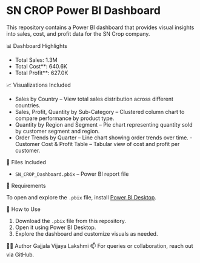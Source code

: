 # SN CROP Power BI Dashboard

This repository contains a Power BI dashboard that provides visual insights into sales, cost, and profit data for the SN Crop company.

📊 Dashboard Highlights

- Total Sales: 1.3M  
- Total Cost**: 640.6K  
- Total Profit**: 627.0K  

 📈 Visualizations Included

- Sales by Country – View total sales distribution across different countries.
- Sales, Profit, Quantity by Sub-Category – Clustered column chart to compare performance by product type.
- Quantity by Region and Segment – Pie chart representing quantity sold by customer segment and region.
- Order Trends by Quarter – Line chart showing order trends over time.
-Customer Cost & Profit Table – Tabular view of cost and profit per customer.

📁 Files Included

- `SN_CROP_Dashboard.pbix` – Power BI report file

📌 Requirements

To open and explore the `.pbix` file, install [Power BI Desktop](https://powerbi.microsoft.com/desktop/).

🚀 How to Use

1. Download the `.pbix` file from this repository.
2. Open it using Power BI Desktop.
3. Explore the dashboard and customize visuals as needed.

🧑‍💻 Author
Gajjala Vijaya Lakshmi 
📫 For queries or collaboration, reach out via GitHub.

